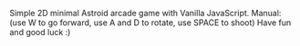Simple 2D minimal Astroid arcade game with Vanilla JavaScript.
Manual:(use W to go forward, use A and D to rotate, use SPACE to shoot)
Have fun and good luck :)
